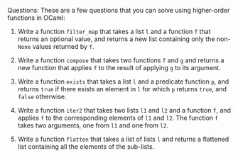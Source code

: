 Questions:
These are a few questions that you can solve using higher-order functions in OCaml:

1. Write a function `filter_map` that takes a list `l` and a function `f` that returns an optional value, and returns a new list containing only the non-`None` values returned by `f`.

2. Write a function `compose` that takes two functions `f` and `g` and returns a new function that applies `f` to the result of applying `g` to its argument.

3. Write a function `exists` that takes a list `l` and a predicate function `p`, and returns `true` if there exists an element in `l` for which `p` returns `true`, and `false` otherwise.

4. Write a function `iter2` that takes two lists `l1` and `l2` and a function `f`, and applies `f` to the corresponding elements of `l1` and `l2`. The function `f` takes two arguments, one from `l1` and one from `l2`.

5. Write a function `flatten` that takes a list of lists `l` and returns a flattened list containing all the elements of the sub-lists.
